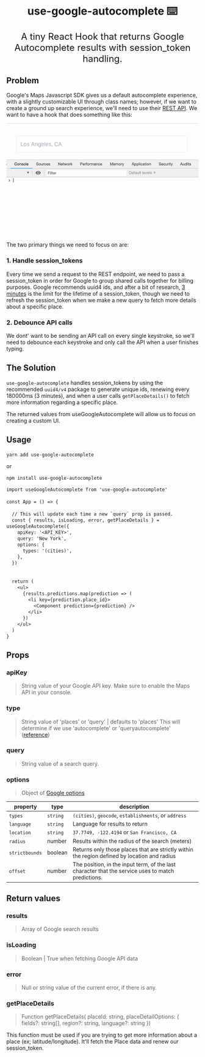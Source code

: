 <h1 align="center">
  use-google-autocomplete ⌨️
</h1>
<p align="center" style="font-size: 1.5rem;">
  A tiny React Hook that returns Google Autocomplete results with session_token handling. 
</p>

## Problem

Google's Maps Javascript SDK gives us a default autocomplete experience, with a slightly customizable UI through class names; however, if we want to create a ground up search experience, we'll need to use their [REST API](https://developers.google.com/places/web-service/autocomplete). We want to have a hook that does something like this:

<p align="center">
<img src="demo.gif" alt="demo" />
</p>

The two primary things we need to focus on are:

### 1. Handle session_tokens

Every time we send a request to the REST endpoint, we need to pass a session_token in order for Google to group
shared calls together for billing purposes. Google recommends uuid4 ids, and after a bit of research, [3 minutes](https://stackoverflow.com/questions/50398801/how-long-do-the-new-places-api-session-tokens-last/50452233#50452233) is the limit for the lifetime of a session_token, though we need to refresh the session_token when we make a new query to fetch more details about a specific place.

### 2. Debounce API calls

We dont' want to be sending an API call on every single keystroke, so we'll need to debounce each
keystroke and only call the API when a user finishes typing.

## The Solution

`use-google-autocomplete` handles session_tokens by using the recommended `uuid4/v4` package to
generate unique ids, renewing every 180000ms (3 minutes), and when a user calls `getPlaceDetails()` to fetch more information regarding a specific place.

The returned values from useGoogleAutocomplete will allow us to focus on creating a custom UI.

## Usage

```
yarn add use-google-autocomplete
```

or

```
npm install use-google-autocomplete
```

```
import useGoogleAutocomplete from 'use-google-autocomplete'

const App = () => {

  // This will update each time a new `query` prop is passed.
  const { results, isLoading, error, getPlaceDetails } = useGoogleAutocomplete({
    apiKey: '<API_KEY>',
    query: 'New York',
    options: {
      types: '(cities)',
    },
  })


  return (
    <ul>
      {results.predictions.map(prediction => (
        <li key={prediction.place_id}>
          <Component prediction={prediction} />
        </li>
      })
    </ul>
  )
}
```

## Props

### apiKey

> String value of your Google API key. Make sure to enable the Maps API in your console.

### type

> String value of 'places' or 'query' | defaults to 'places'
> This will determine if we use 'autocomplete' or 'queryautocomplete' ([reference](https://developers.google.com/places/web-service/autocomplete))

### query

> String value of a search query.

### options

> Object of [Google options](https://developers.google.com/places/web-service/autocomplete)

<!-- This table was generated via http://www.tablesgenerator.com/markdown_tables -->

| property       | type     | description                                                                                        |
| -------------- | -------- | -------------------------------------------------------------------------------------------------- |
| `types`        | `string` | `(cities)`, `geocode`, `establishments`, or `address`                                              |
| `language`     | `string` | Language for results to return                                                                     |
| `location`     | `string` | `37.7749, -122.4194` or `San Francisco, CA`                                                        |
| `radius`       | number   | Results within the radius of the search (meters)                                                   |
| `strictbounds` | boolean  | Returns only those places that are strictly within the region defined by location and radius       |
| `offset`       | number   | The position, in the input term, of the last character that the service uses to match predictions. |

## Return values

### results

> Array of Google search results

### isLoading

> Boolean | True when fetching Google API data

### error

> Null or string value of the current error, if there is any.

### getPlaceDetails

> Function
> getPlaceDetails(
> placeId: string,
> placeDetailOptions: {
> fields?: string[],
> region?: string,
> language?: string
> })

This function must be used if you are trying to get more information about a place (ex;
latitude/longitude). It'll fetch the Place data and renew our session_token.
